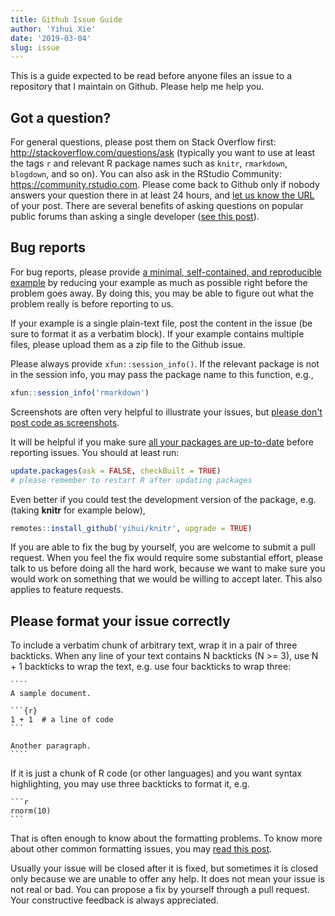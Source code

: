 ```yaml
---
title: Github Issue Guide
author: 'Yihui Xie'
date: '2019-03-04'
slug: issue
---
```


This is a guide expected to be read before anyone files an issue to a repository that I maintain on Github. Please help me help you.

## Got a question?

For general questions, please post them on Stack Overflow first: http://stackoverflow.com/questions/ask (typically you want to use at least the tags `r` and relevant R package names such as `knitr`, `rmarkdown`, `blogdown`, and so on). You can also ask in the RStudio Community: https://community.rstudio.com. Please come back to Github only if nobody answers your question there in at least 24 hours, and [let us know the URL](/en/2017/10/cross-posting/) of your post. There are several benefits of asking questions on popular public forums than asking a single developer ([see this post](/en/2017/08/so-gh-email/)).

## Bug reports

For bug reports, please provide [a minimal, self-contained, and reproducible example](/en/2017/09/the-minimal-reprex-paradox/) by reducing your example as much as possible right before the problem goes away. By doing this, you may be able to figure out what the problem really is before reporting to us.

If your example is a single plain-text file, post the content in the issue (be sure to format it as a verbatim block). If your example contains multiple files, please upload them as a zip file to the Github issue.

Please always provide `xfun::session_info()`. If the relevant package is not in the session info, you may pass the package name to this function, e.g.,

```r
xfun::session_info('rmarkdown')
```

Screenshots are often very helpful to illustrate your issues, but [please don't post code as screenshots](/en/2018/01/screenshots-vs-text/).

It will be helpful if you make sure [all your packages are up-to-date](/en/2017/05/when-in-doubt-upgrade/) before reporting issues. You should at least run:

```r
update.packages(ask = FALSE, checkBuilt = TRUE)
# please remember to restart R after updating packages
```

Even better if you could test the development version of the package, e.g. (taking **knitr** for example below),

```r
remotes::install_github('yihui/knitr', upgrade = TRUE)
```

If you are able to fix the bug by yourself, you are welcome to submit a pull request. When you feel the fix would require some substantial effort, please talk to us before doing all the hard work, because we want to make sure you would work on something that we would be willing to accept later. This also applies to feature requests.

## Please format your issue correctly

To include a verbatim chunk of arbitrary text, wrap it in a pair of three backticks. When any line of your text contains N backticks (N >= 3), use N + 1 backticks to wrap the text, e.g. use four backticks to wrap three:

`````
````
A sample document.

```{r}
1 + 1  # a line of code
```

Another paragraph.
````
`````

If it is just a chunk of R code (or other languages) and you want syntax highlighting, you may use three backticks to format it, e.g.

````
```r
rnorm(10)
```
````

That is often enough to know about the formatting problems. To know more about other common formatting issues, you may [read this post](/en/2018/05/github-issue-format/).

Usually your issue will be closed after it is fixed, but sometimes it is closed only because we are unable to offer any help. It does not mean your issue is not real or bad. You can propose a fix by yourself through a pull request. Your constructive feedback is always appreciated.
